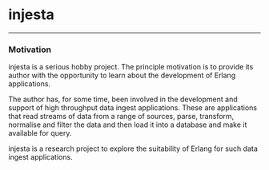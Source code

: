 # injesta


***

### Motivation

injesta is a serious hobby project. The principle motivation is to provide its author with the opportunity to learn about the development of Erlang applications.

The author has, for some time, been involved in the development and support of high throughput data ingest applications. These are applications that read streams of data from a range of sources, parse, transform, normalise and filter the data and then load it into a database and make it available for query.

injesta is a research project to explore the suitability of Erlang for such data ingest applications.